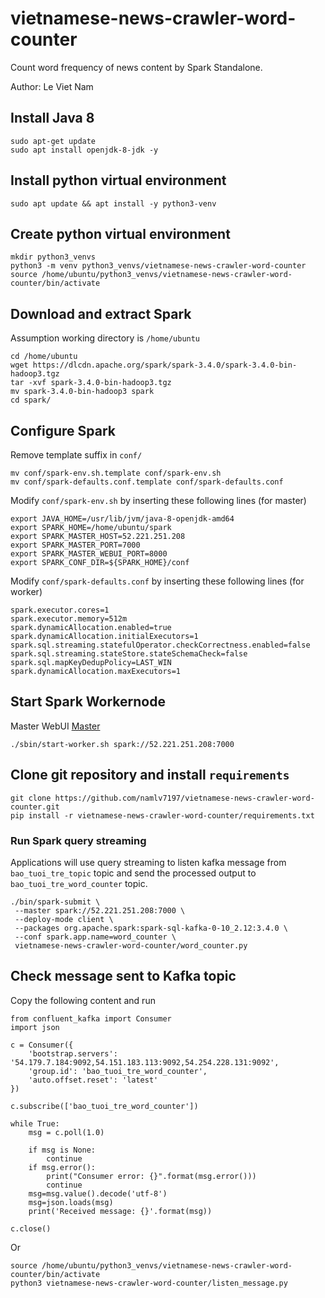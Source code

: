# vietnamese-news-crawler-word-counter

Count word frequency of news content by Spark Standalone.

Author: Le Viet Nam

## Install Java 8
```
sudo apt-get update
sudo apt install openjdk-8-jdk -y
```
## Install python virtual environment
```
sudo apt update && apt install -y python3-venv
```
## Create python virtual environment
```
mkdir python3_venvs
python3 -m venv python3_venvs/vietnamese-news-crawler-word-counter
source /home/ubuntu/python3_venvs/vietnamese-news-crawler-word-counter/bin/activate
```
## Download and extract Spark
Assumption working directory is ```/home/ubuntu```
```
cd /home/ubuntu
wget https://dlcdn.apache.org/spark/spark-3.4.0/spark-3.4.0-bin-hadoop3.tgz
tar -xvf spark-3.4.0-bin-hadoop3.tgz
mv spark-3.4.0-bin-hadoop3 spark
cd spark/
```
## Configure Spark
Remove template suffix in ```conf/```
```
mv conf/spark-env.sh.template conf/spark-env.sh
mv conf/spark-defaults.conf.template conf/spark-defaults.conf
```
Modify ```conf/spark-env.sh``` by inserting these following lines (for master)
```
export JAVA_HOME=/usr/lib/jvm/java-8-openjdk-amd64
export SPARK_HOME=/home/ubuntu/spark
export SPARK_MASTER_HOST=52.221.251.208
export SPARK_MASTER_PORT=7000
export SPARK_MASTER_WEBUI_PORT=8000
export SPARK_CONF_DIR=${SPARK_HOME}/conf
```

Modify ```conf/spark-defaults.conf``` by inserting these following lines (for worker)
```
spark.executor.cores=1
spark.executor.memory=512m
spark.dynamicAllocation.enabled=true
spark.dynamicAllocation.initialExecutors=1
spark.sql.streaming.statefulOperator.checkCorrectness.enabled=false
spark.sql.streaming.stateStore.stateSchemaCheck=false
spark.sql.mapKeyDedupPolicy=LAST_WIN
spark.dynamicAllocation.maxExecutors=1
```

## Start Spark Workernode
Master WebUI [Master](http://52.221.251.208:8000/)
```
./sbin/start-worker.sh spark://52.221.251.208:7000
```

## Clone git repository and install ```requirements```
```
git clone https://github.com/namlv7197/vietnamese-news-crawler-word-counter.git
pip install -r vietnamese-news-crawler-word-counter/requirements.txt
```

### Run Spark query streaming
Applications will use query streaming to listen kafka message from ```bao_tuoi_tre_topic``` topic and send the processed output to ```bao_tuoi_tre_word_counter``` topic.
```
./bin/spark-submit \
 --master spark://52.221.251.208:7000 \
 --deploy-mode client \
 --packages org.apache.spark:spark-sql-kafka-0-10_2.12:3.4.0 \
 --conf spark.app.name=word_counter \
 vietnamese-news-crawler-word-counter/word_counter.py
```

## Check message sent to Kafka topic
Copy the following content and run
```
from confluent_kafka import Consumer
import json

c = Consumer({
    'bootstrap.servers': '54.179.7.184:9092,54.151.183.113:9092,54.254.228.131:9092',
    'group.id': 'bao_tuoi_tre_word_counter',
    'auto.offset.reset': 'latest'
})

c.subscribe(['bao_tuoi_tre_word_counter'])

while True:
    msg = c.poll(1.0)

    if msg is None:
        continue
    if msg.error():
        print("Consumer error: {}".format(msg.error()))
        continue
    msg=msg.value().decode('utf-8')
    msg=json.loads(msg)
    print('Received message: {}'.format(msg))

c.close()
```
Or
```
source /home/ubuntu/python3_venvs/vietnamese-news-crawler-word-counter/bin/activate
python3 vietnamese-news-crawler-word-counter/listen_message.py
```


